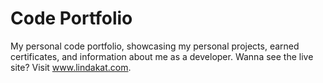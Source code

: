 # Code Portfolio

My personal code portfolio, showcasing my personal projects, earned certificates, and information about me as a developer. 
Wanna see the live site? Visit www.lindakat.com.
